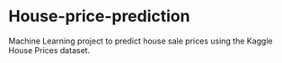 # House-price-prediction
Machine Learning project to predict house sale prices using the Kaggle House Prices dataset.
